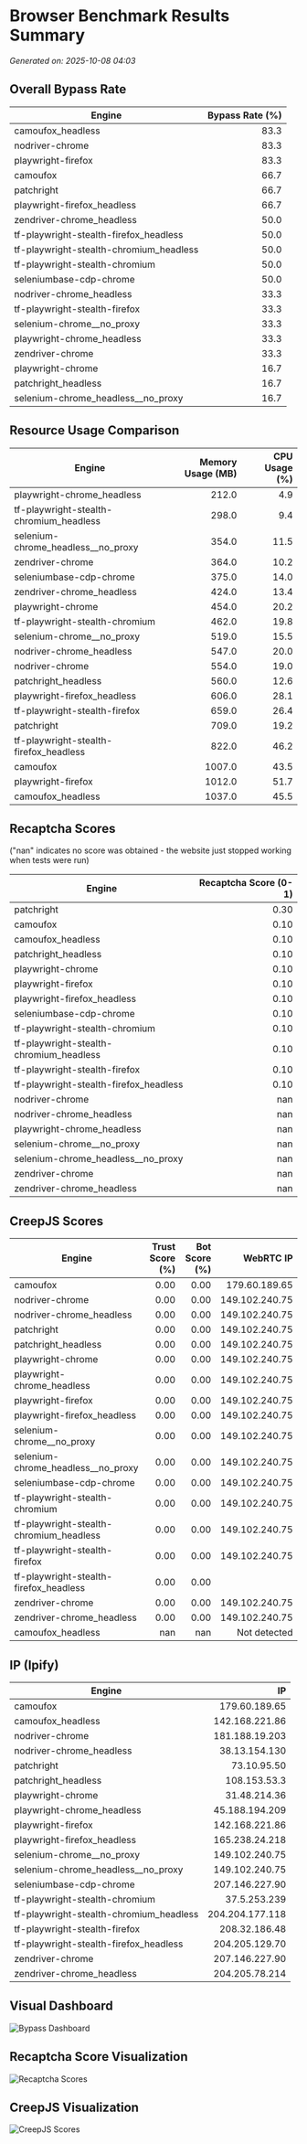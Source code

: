 # Browser Benchmark Results Summary

*Generated on: 2025-10-08 04:03*

## Overall Bypass Rate

| Engine | Bypass Rate (%) |
|-----------------|----------------:|
| camoufox_headless | 83.3 |
| nodriver-chrome | 83.3 |
| playwright-firefox | 83.3 |
| camoufox | 66.7 |
| patchright | 66.7 |
| playwright-firefox_headless | 66.7 |
| zendriver-chrome_headless | 50.0 |
| tf-playwright-stealth-firefox_headless | 50.0 |
| tf-playwright-stealth-chromium_headless | 50.0 |
| tf-playwright-stealth-chromium | 50.0 |
| seleniumbase-cdp-chrome | 50.0 |
| nodriver-chrome_headless | 33.3 |
| tf-playwright-stealth-firefox | 33.3 |
| selenium-chrome__no_proxy | 33.3 |
| playwright-chrome_headless | 33.3 |
| zendriver-chrome | 33.3 |
| playwright-chrome | 16.7 |
| patchright_headless | 16.7 |
| selenium-chrome_headless__no_proxy | 16.7 |


## Resource Usage Comparison

| Engine | Memory Usage (MB) | CPU Usage (%) |
|-----------------|------------------:|--------------:|
| playwright-chrome_headless | 212.0 | 4.9 |
| tf-playwright-stealth-chromium_headless | 298.0 | 9.4 |
| selenium-chrome_headless__no_proxy | 354.0 | 11.5 |
| zendriver-chrome | 364.0 | 10.2 |
| seleniumbase-cdp-chrome | 375.0 | 14.0 |
| zendriver-chrome_headless | 424.0 | 13.4 |
| playwright-chrome | 454.0 | 20.2 |
| tf-playwright-stealth-chromium | 462.0 | 19.8 |
| selenium-chrome__no_proxy | 519.0 | 15.5 |
| nodriver-chrome_headless | 547.0 | 20.0 |
| nodriver-chrome | 554.0 | 19.0 |
| patchright_headless | 560.0 | 12.6 |
| playwright-firefox_headless | 606.0 | 28.1 |
| tf-playwright-stealth-firefox | 659.0 | 26.4 |
| patchright | 709.0 | 19.2 |
| tf-playwright-stealth-firefox_headless | 822.0 | 46.2 |
| camoufox | 1007.0 | 43.5 |
| playwright-firefox | 1012.0 | 51.7 |
| camoufox_headless | 1037.0 | 45.5 |


## Recaptcha Scores

("nan" indicates no score was obtained - the website just stopped working when tests were run)

| Engine | Recaptcha Score (0-1) |
|-----------------|--------------------:|
| patchright | 0.30 |
| camoufox | 0.10 |
| camoufox_headless | 0.10 |
| patchright_headless | 0.10 |
| playwright-chrome | 0.10 |
| playwright-firefox | 0.10 |
| playwright-firefox_headless | 0.10 |
| seleniumbase-cdp-chrome | 0.10 |
| tf-playwright-stealth-chromium | 0.10 |
| tf-playwright-stealth-chromium_headless | 0.10 |
| tf-playwright-stealth-firefox | 0.10 |
| tf-playwright-stealth-firefox_headless | 0.10 |
| nodriver-chrome | nan |
| nodriver-chrome_headless | nan |
| playwright-chrome_headless | nan |
| selenium-chrome__no_proxy | nan |
| selenium-chrome_headless__no_proxy | nan |
| zendriver-chrome | nan |
| zendriver-chrome_headless | nan |


## CreepJS Scores

| Engine | Trust Score (%) | Bot Score (%) | WebRTC IP |
|-----------------|----------------:|--------------:|----------:|
| camoufox | 0.00 | 0.00 | 179.60.189.65 |
| nodriver-chrome | 0.00 | 0.00 | 149.102.240.75 |
| nodriver-chrome_headless | 0.00 | 0.00 | 149.102.240.75 |
| patchright | 0.00 | 0.00 | 149.102.240.75 |
| patchright_headless | 0.00 | 0.00 | 149.102.240.75 |
| playwright-chrome | 0.00 | 0.00 | 149.102.240.75 |
| playwright-chrome_headless | 0.00 | 0.00 | 149.102.240.75 |
| playwright-firefox | 0.00 | 0.00 | 149.102.240.75 |
| playwright-firefox_headless | 0.00 | 0.00 | 149.102.240.75 |
| selenium-chrome__no_proxy | 0.00 | 0.00 | 149.102.240.75 |
| selenium-chrome_headless__no_proxy | 0.00 | 0.00 | 149.102.240.75 |
| seleniumbase-cdp-chrome | 0.00 | 0.00 | 149.102.240.75 |
| tf-playwright-stealth-chromium | 0.00 | 0.00 | 149.102.240.75 |
| tf-playwright-stealth-chromium_headless | 0.00 | 0.00 | 149.102.240.75 |
| tf-playwright-stealth-firefox | 0.00 | 0.00 | 149.102.240.75 |
| tf-playwright-stealth-firefox_headless | 0.00 | 0.00 |  |
| zendriver-chrome | 0.00 | 0.00 | 149.102.240.75 |
| zendriver-chrome_headless | 0.00 | 0.00 | 149.102.240.75 |
| camoufox_headless | nan | nan | Not detected |


## IP (Ipify) 

| Engine | IP |
|-----------------|----------:|
| camoufox | 179.60.189.65 |
| camoufox_headless | 142.168.221.86 |
| nodriver-chrome | 181.188.19.203 |
| nodriver-chrome_headless | 38.13.154.130 |
| patchright | 73.10.95.50 |
| patchright_headless | 108.153.53.3 |
| playwright-chrome | 31.48.214.36 |
| playwright-chrome_headless | 45.188.194.209 |
| playwright-firefox | 142.168.221.86 |
| playwright-firefox_headless | 165.238.24.218 |
| selenium-chrome__no_proxy | 149.102.240.75 |
| selenium-chrome_headless__no_proxy | 149.102.240.75 |
| seleniumbase-cdp-chrome | 207.146.227.90 |
| tf-playwright-stealth-chromium | 37.5.253.239 |
| tf-playwright-stealth-chromium_headless | 204.204.177.118 |
| tf-playwright-stealth-firefox | 208.32.186.48 |
| tf-playwright-stealth-firefox_headless | 204.205.129.70 |
| zendriver-chrome | 207.146.227.90 |
| zendriver-chrome_headless | 204.205.78.214 |


## Visual Dashboard

![Bypass Dashboard](media\bypass_dashboard.png)

## Recaptcha Score Visualization

![Recaptcha Scores](media\recaptcha_scores.png)

## CreepJS Visualization

![CreepJS Scores](media\creepjs_scores.png)

